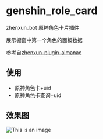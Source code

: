 # genshin_role_card
zhenxun_bot 原神角色卡片插件

展示橱窗中第一个角色的面板数据

参考自[zhenxun-plugin-almanac](https://github.com/zhenxun-org/zhenxun_bot-tg/tree/main/plugins/genshin/almanac)
## 使用
- 原神角色卡+uid
- 原神角色卡查询+uid

## 效果图

![This is an image](https://s3.bmp.ovh/imgs/2022/06/09/3a1c316ad6022c7a.png)
